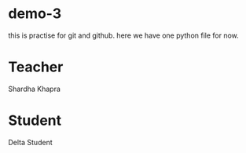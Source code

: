 # demo-3
this is practise for git and github.
here we have one python file for now.


# Teacher
Shardha Khapra

# Student
Delta Student